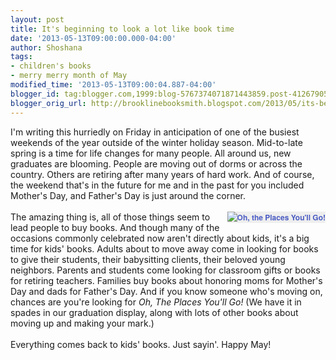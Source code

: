 ```yaml
---
layout: post
title: It's beginning to look a lot like book time
date: '2013-05-13T09:00:00.000-04:00'
author: Shoshana
tags:
- children's books
- merry merry month of May
modified_time: '2013-05-13T09:00:04.887-04:00'
blogger_id: tag:blogger.com,1999:blog-5767374071871443859.post-4126790542846660111
blogger_orig_url: http://brooklinebooksmith.blogspot.com/2013/05/its-beginning-to-look-lot-like-book-time.html
---
```


I'm writing this hurriedly on Friday in anticipation of one of the busiest weekends of the year outside of the winter holiday season. Mid-to-late spring is a time for life changes for many people. All around us, new graduates are blooming. People are moving out of dorms or across the country. Others are retiring after many years of hard work. And of course, the weekend that's in the future for me and in the past for you included Mother's Day, and Father's Day is just around the corner.<br /><br /><a href="http://www.brooklinebooksmith-shop.com/book/v/9780679805274" style="background-color: #eeeeee; clear: right; color: #4b5cc3; float: right; font-family: 'Helvetica neue', Helvetica, Arial, Verdana, sans-serif; font-size: 12px; font-weight: bold; line-height: 18px; margin-bottom: 1em; margin-left: 1em; text-align: center; text-decoration: none;"><img src="http://images.booksense.com/images/books/274/805/FC9780679805274.JPG" style="border: 0px;" title="Oh, the Places You'll Go!" /></a>The amazing thing is, all of those things seem to lead people to buy books. And though many of the occasions commonly celebrated now aren't directly about kids, it's a big time for kids' books. Adults about to move away come in looking for books to give their students, their babysitting clients, their beloved young neighbors. Parents and students come looking for classroom gifts or books for retiring teachers. Families buy books about honoring moms for Mother's Day and dads for Father's Day. And if you know someone who's moving on, chances are you're looking for <i>Oh, The Places You'll Go!</i>&nbsp;(We have it in spades in our graduation display, along with lots of other books about moving up and making your mark.)<br /><br />Everything comes back to kids' books. Just sayin'. Happy May!<br /><br /><br />